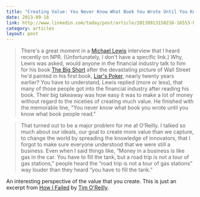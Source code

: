 ```yaml
---
title: "Creating Value: You Never Know What Book You Wrote Until You Know What Book People Read"
date: 2013-09-18
link: http://www.linkedin.com/today/post/article/20130913150218-16553-how-i-failed
category: articles
layout: post
---
```


> There's a great moment in a [Michael Lewis][3] interview that I heard recently
> on NPR. (Unfortunately, I don't have a specific link.) Why, Lewis was asked,
> would anyone in the financial industry talk to him for his book [The Big
> Short][1] after the devastating picture of Wall Street he'd painted in his
> first book, [Liar's Poker][2], nearly twenty years earlier? You have to
> understand, Lewis replied (more or less), that many of those people got into
> the financial industry after reading his book. Their big takeaway was how easy
> it was to make a lot of money without regard to the niceties of creating much
> value. He finished with the memorable line, "You never know what book you
> wrote until you know what book people read."

> That turned out to be a major problem for me at O’Reilly. I talked so much
> about our ideals, our goal to create more value than we capture, to change the
> world by spreading the knowledge of innovators, that I forgot to make sure
> everyone understood that we were still a business. Even when I said things
> like, “Money in a business is like gas in the car. You have to fill the tank,
> but a road trip is not a tour of gas stations,” people heard the “road trip is
> not a tour of gas stations” way louder than they heard “you have to fill the
> tank.”

An interesting perspective of the value that you create. This is just an excerpt
from [How I Failed][4] by [Tim O'Reilly][5].

[1]: http://www.amazon.com/Big-Short-Inside-Doomsday-Machine/dp/0393338827/
[2]: http://www.amazon.com/Liars-Poker-Michael-Lewis/dp/039333869X
[3]: http://en.wikipedia.org/wiki/Michael_Lewis
[4]: http://www.linkedin.com/today/post/article/20130913150218-16553-how-i-failed
[5]: http://en.wikipedia.org/wiki/Tim_O'Reilly
